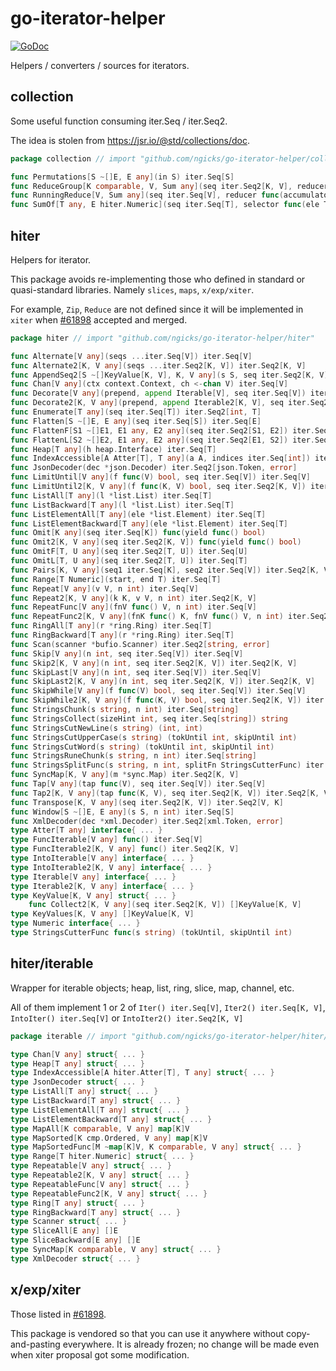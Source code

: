 # go-iterator-helper

[![GoDoc](https://godoc.org/github.com/golang/gddo?status.svg)](https://pkg.go.dev/github.com/ngicks/go-iterator-helper)

Helpers / converters / sources for iterators.

## collection

Some useful function consuming iter.Seq / iter.Seq2.

The idea is stolen from https://jsr.io/@std/collections/doc.

```go
package collection // import "github.com/ngicks/go-iterator-helper/collection"

func Permutations[S ~[]E, E any](in S) iter.Seq[S]
func ReduceGroup[K comparable, V, Sum any](seq iter.Seq2[K, V], reducer func(accumulator Sum, current V) Sum, initial Sum) map[K]Sum
func RunningReduce[V, Sum any](seq iter.Seq[V], reducer func(accumulator Sum, current V, i int) Sum, ...) iter.Seq[Sum]
func SumOf[T any, E hiter.Numeric](seq iter.Seq[T], selector func(ele T) E) E

```

## hiter

Helpers for iterator.

This package avoids re-implementing those who defined in standard or quasi-standard libraries.
Namely `slices`, `maps`, `x/exp/xiter`.

For example, `Zip`, `Reduce` are not defined since it will be implemented in `xiter` when
[#61898](https://github.com/golang/go/issues/61898) accepted and merged.

```go
package hiter // import "github.com/ngicks/go-iterator-helper/hiter"

func Alternate[V any](seqs ...iter.Seq[V]) iter.Seq[V]
func Alternate2[K, V any](seqs ...iter.Seq2[K, V]) iter.Seq2[K, V]
func AppendSeq2[S ~[]KeyValue[K, V], K, V any](s S, seq iter.Seq2[K, V]) S
func Chan[V any](ctx context.Context, ch <-chan V) iter.Seq[V]
func Decorate[V any](prepend, append Iterable[V], seq iter.Seq[V]) iter.Seq[V]
func Decorate2[K, V any](prepend, append Iterable2[K, V], seq iter.Seq2[K, V]) iter.Seq2[K, V]
func Enumerate[T any](seq iter.Seq[T]) iter.Seq2[int, T]
func Flatten[S ~[]E, E any](seq iter.Seq[S]) iter.Seq[E]
func FlattenF[S1 ~[]E1, E1 any, E2 any](seq iter.Seq2[S1, E2]) iter.Seq2[E1, E2]
func FlattenL[S2 ~[]E2, E1 any, E2 any](seq iter.Seq2[E1, S2]) iter.Seq2[E1, E2]
func Heap[T any](h heap.Interface) iter.Seq[T]
func IndexAccessible[A Atter[T], T any](a A, indices iter.Seq[int]) iter.Seq2[int, T]
func JsonDecoder(dec *json.Decoder) iter.Seq2[json.Token, error]
func LimitUntil[V any](f func(V) bool, seq iter.Seq[V]) iter.Seq[V]
func LimitUntil2[K, V any](f func(K, V) bool, seq iter.Seq2[K, V]) iter.Seq2[K, V]
func ListAll[T any](l *list.List) iter.Seq[T]
func ListBackward[T any](l *list.List) iter.Seq[T]
func ListElementAll[T any](ele *list.Element) iter.Seq[T]
func ListElementBackward[T any](ele *list.Element) iter.Seq[T]
func Omit[K any](seq iter.Seq[K]) func(yield func() bool)
func Omit2[K, V any](seq iter.Seq2[K, V]) func(yield func() bool)
func OmitF[T, U any](seq iter.Seq2[T, U]) iter.Seq[U]
func OmitL[T, U any](seq iter.Seq2[T, U]) iter.Seq[T]
func Pairs[K, V any](seq1 iter.Seq[K], seq2 iter.Seq[V]) iter.Seq2[K, V]
func Range[T Numeric](start, end T) iter.Seq[T]
func Repeat[V any](v V, n int) iter.Seq[V]
func Repeat2[K, V any](k K, v V, n int) iter.Seq2[K, V]
func RepeatFunc[V any](fnV func() V, n int) iter.Seq[V]
func RepeatFunc2[K, V any](fnK func() K, fnV func() V, n int) iter.Seq2[K, V]
func RingAll[T any](r *ring.Ring) iter.Seq[T]
func RingBackward[T any](r *ring.Ring) iter.Seq[T]
func Scan(scanner *bufio.Scanner) iter.Seq2[string, error]
func Skip[V any](n int, seq iter.Seq[V]) iter.Seq[V]
func Skip2[K, V any](n int, seq iter.Seq2[K, V]) iter.Seq2[K, V]
func SkipLast[V any](n int, seq iter.Seq[V]) iter.Seq[V]
func SkipLast2[K, V any](n int, seq iter.Seq2[K, V]) iter.Seq2[K, V]
func SkipWhile[V any](f func(V) bool, seq iter.Seq[V]) iter.Seq[V]
func SkipWhile2[K, V any](f func(K, V) bool, seq iter.Seq2[K, V]) iter.Seq2[K, V]
func StringsChunk(s string, n int) iter.Seq[string]
func StringsCollect(sizeHint int, seq iter.Seq[string]) string
func StringsCutNewLine(s string) (int, int)
func StringsCutUpperCase(s string) (tokUntil int, skipUntil int)
func StringsCutWord(s string) (tokUntil int, skipUntil int)
func StringsRuneChunk(s string, n int) iter.Seq[string]
func StringsSplitFunc(s string, n int, splitFn StringsCutterFunc) iter.Seq[string]
func SyncMap[K, V any](m *sync.Map) iter.Seq2[K, V]
func Tap[V any](tap func(V), seq iter.Seq[V]) iter.Seq[V]
func Tap2[K, V any](tap func(K, V), seq iter.Seq2[K, V]) iter.Seq2[K, V]
func Transpose[K, V any](seq iter.Seq2[K, V]) iter.Seq2[V, K]
func Window[S ~[]E, E any](s S, n int) iter.Seq[S]
func XmlDecoder(dec *xml.Decoder) iter.Seq2[xml.Token, error]
type Atter[T any] interface{ ... }
type FuncIterable[V any] func() iter.Seq[V]
type FuncIterable2[K, V any] func() iter.Seq2[K, V]
type IntoIterable[V any] interface{ ... }
type IntoIterable2[K, V any] interface{ ... }
type Iterable[V any] interface{ ... }
type Iterable2[K, V any] interface{ ... }
type KeyValue[K, V any] struct{ ... }
    func Collect2[K, V any](seq iter.Seq2[K, V]) []KeyValue[K, V]
type KeyValues[K, V any] []KeyValue[K, V]
type Numeric interface{ ... }
type StringsCutterFunc func(s string) (tokUntil, skipUntil int)

```

## hiter/iterable

Wrapper for iterable objects; heap, list, ring, slice, map, channel, etc.

All of them implement 1 or 2 of `Iter() iter.Seq[V]`, `Iter2() iter.Seq[K, V]`, `IntoIter() iter.Seq[V]` or `IntoIter2() iter.Seq2[K, V]`

```go
package iterable // import "github.com/ngicks/go-iterator-helper/hiter/iterable"

type Chan[V any] struct{ ... }
type Heap[T any] struct{ ... }
type IndexAccessible[A hiter.Atter[T], T any] struct{ ... }
type JsonDecoder struct{ ... }
type ListAll[T any] struct{ ... }
type ListBackward[T any] struct{ ... }
type ListElementAll[T any] struct{ ... }
type ListElementBackward[T any] struct{ ... }
type MapAll[K comparable, V any] map[K]V
type MapSorted[K cmp.Ordered, V any] map[K]V
type MapSortedFunc[M ~map[K]V, K comparable, V any] struct{ ... }
type Range[T hiter.Numeric] struct{ ... }
type Repeatable[V any] struct{ ... }
type Repeatable2[K, V any] struct{ ... }
type RepeatableFunc[V any] struct{ ... }
type RepeatableFunc2[K, V any] struct{ ... }
type Ring[T any] struct{ ... }
type RingBackward[T any] struct{ ... }
type Scanner struct{ ... }
type SliceAll[E any] []E
type SliceBackward[E any] []E
type SyncMap[K comparable, V any] struct{ ... }
type XmlDecoder struct{ ... }

```

## x/exp/xiter

Those listed in [#61898](https://github.com/golang/go/issues/61898).

This package is vendored so that you can use it anywhere without copy-and-pasting everywhere.
It is already frozen; no change will be made even when xiter proposal got some modification.
